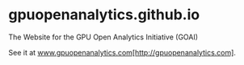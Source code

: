 # gpuopenanalytics.github.io
The Website for the GPU Open Analytics Initiative (GOAI)

See it at www.gpuopenanalytics.com[http://gpuopenanalytics.com].